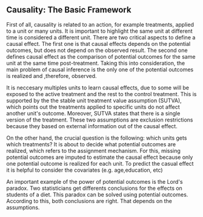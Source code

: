 ## Causality: The Basic Framework
First of all, causality is related to an action, for example treatments, applied to a unit or many units. It is important to highlight the same unit at different time is considered a different unit. There are two critical aspects to define a causal effect. The first one is that causal effects depends on the potential outcomes, but does not depend on the observed result. The second one defines causal effect as the comparison of potential outcomes for the same unit at the same time post-treatment. Taking this into consideration, the main problem of causal inference is the only one of the potential outcomes is realized and ,therefore, observed.

It is neccesary multiples units to learn causal effects, due to some will be exposed to the active treatment and the rest to the control treatment. This is supported by the the stable unit treatment value assumption (SUTVA), which points out the treatments applied to specific units do not affect another unit's outcome. Moreover, SUTVA states that there is a single version of the treatment. These two assumptions are exclusion restrictions because they based on external information out of the causal effect.

On the other hand, the crucial question is the following: which units gets which treatments? It is about to decide what potential outcomes are realized, which refers to the assignment mechanism. For this, missing potential outcomes are imputed to estimate the causal effect because only one potential outcome is realized for each unit. To predict the casual effect it is helpful to consider the covariates (e.g. age,education, etc)

An important example of the power of potential outcomes is the Lord's paradox. Two statisticians get differents conclusions for the effects on students of a diet. This paradox can be solved using potential outcomes. According to this, both conclusions are right. That depends on the assumptions.



